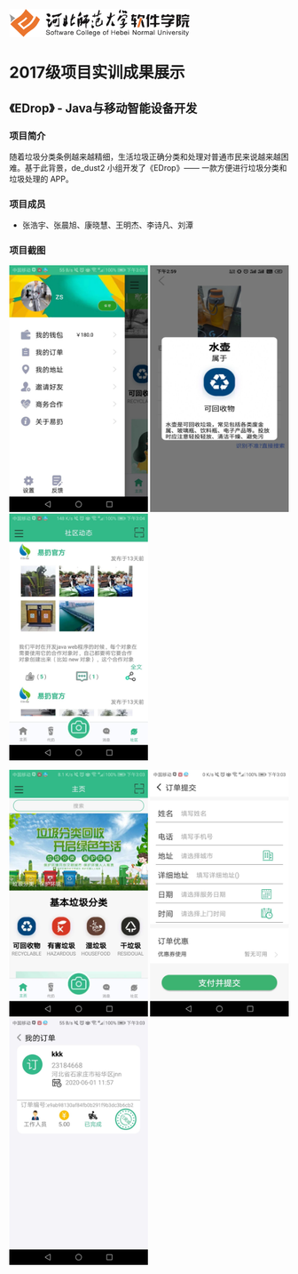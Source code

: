 <img src="../../../image/logo.png"  height="50" />

# 2017级项目实训成果展示 

## 《EDrop》 -  Java与移动智能设备开发

###  项目简介

随着垃圾分类条例越来越精细，生活垃圾正确分类和处理对普通市民来说越来越困难。基于此背景，de_dust2 小组开发了《EDrop》—— 一款方便进行垃圾分类和垃圾处理的 APP。

### 项目成员

- 张浩宇、张晨旭、康晓慧、王明杰、李诗凡、刘潭


### 项目截图

<p>
  <img src="./image/1.JPG"  width=250 height=444 />
  <img src="./image/2.JPG"  width=250 height=444 />
  <img src="./image/3.JPG"  width=250 height=444 />
</p>

<p>
  <img src="./image/4.JPG"  width=250 height=444 />
  <img src="./image/5.jpg"  width=250 height=444 />
  <img src="./image/6.JPG"  width=250 height=444 />
</p>
